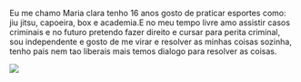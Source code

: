 Eu me chamo Maria clara tenho 16 anos gosto de praticar esportes como: jiu jitsu, capoeira, box e academia.E no meu tempo livre amo assistir casos criminais e no futuro pretendo fazer direito 
e cursar para perita criminal, sou independente e gosto de me virar e resolver as minhas coisas sozinha, tenho pais nem tao liberais mais temos dialogo para resolver as coisas.


![](https://media1.tenor.com/m/Z54asb_5nGQAAAAd/po-tigress-kung-fu-panda.gif)
